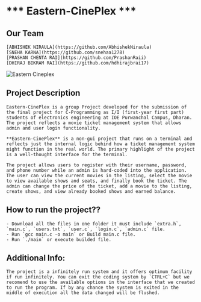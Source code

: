 # *** Eastern-CinePlex ***

## **Our Team**
    [ABHISHEK NIRAULA](https://github.com/AbhishekNiraula)
    [SNEHA KARNA](https://github.com/snehaa1278)
    [PRASHAN CHENTA RAI](https://github.com/PrashanRaii)
    [DHIRAJ BIKRAM RAI](https://github.com/hdhirajbrai17)


![Eastern Cineplex](/Pic-Eastern%20Cineplex.jpeg)

## **Project Description**

    Eastern-CinePlex is a group Project developed for the submission of the final project for C-Programming as I/I (first-year first part) students of electronics engineering at IOE Purwanchal Campus, Dharan. The project reflects a movie ticket management system that allows admin and user login functionality.

    **Eastern-CinePlex** is a non-gui project that runs on a terminal and reflects just the internal logic behind how a ticket management system might function in the real world. The primary highlight of the project is a well-thought interface for the terminal.

    The project allows users to register with their username, password, and phone number while an admin is hard-coded into the application. The user can view the current movies in the listing, select the movie to view available shows and seats, and finally book the ticket. The admin can change the price of the ticket, add a movie to the listing, create shows, and view already booked shows and earned balance.

## How to run the project??
    - Download all the files in one folder it must include `extra.h`, `main.c`, `users.txt`, `user.c`, `login.c`, `admin.c` file.
    - Run `gcc main.c -o main` or Build main.c file.
    - Run `./main` or execute builded file.

## Additional Info:
    The project is a infinitely run system and it offers optimum facility if run infinitely. You can exit the coding system by `CTRL+C` but we recomend to use the available options in the interface that we created to run the program. If by any chance the system is exited in the middle of execution all the data changed will be flushed.
